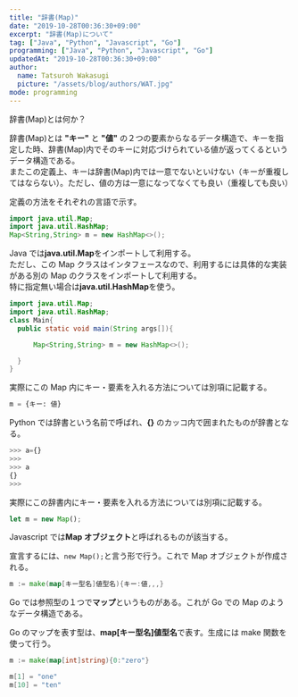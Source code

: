```yaml
---
title: "辞書(Map)"
date: "2019-10-28T00:36:30+09:00"
excerpt: "辞書(Map)について"
tag: ["Java", "Python", "Javascript", "Go"]
programming: ["Java", "Python", "Javascript", "Go"]
updatedAt: "2019-10-28T00:36:30+09:00"
author:
  name: Tatsuroh Wakasugi
  picture: "/assets/blog/authors/WAT.jpg"
mode: programming
---
```


辞書(Map)とは何か？

辞書(Map)とは **"キー"** と **"値"** の２つの要素からなるデータ構造で、キーを指定した時、辞書(Map)内でそのキーに対応づけられている値が返ってくるというデータ構造である。  
またこの定義上、キーは辞書(Map)内では一意でないといけない（キーが重複してはならない）。ただし、値の方は一意になってなくても良い（重複しても良い）

定義の方法をそれぞれの言語で示す。

<div class="note_content_by_programming_language" id="note_content_Java">

```java
import java.util.Map;
import java.util.HashMap;
Map<String,String> m = new HashMap<>();
```

Java では**java.util.Map**をインポートして利用する。  
ただし、この Map クラスはインタフェースなので、利用するには具体的な実装がある別の Map のクラスをインポートして利用する。  
特に指定無い場合は**java.util.HashMap**を使う。

```java
import java.util.Map;
import java.util.HashMap;
class Main{
  public static void main(String args[]){

      Map<String,String> m = new HashMap<>();

  }
}
```

実際にこの Map 内にキー・要素を入れる方法については別項に記載する。

</div>
<div class="note_content_by_programming_language" id="note_content_Python">

```python
m = {キー: 値}
```

Python では辞書という名前で呼ばれ、**{}** のカッコ内で囲まれたものが辞書となる。

```python
>>> a={}
>>>
>>> a
{}
>>>
```

実際にこの辞書内にキー・要素を入れる方法については別項に記載する。

</div>
<div class="note_content_by_programming_language" id="note_content_Javascript">

```javascript
let m = new Map();
```

Javascript では**Map オブジェクト**と呼ばれるものが該当する。

宣言するには、`new Map();`と言う形で行う。これで Map オブジェクトが作成される。

</div>
<div class="note_content_by_programming_language" id="note_content_Go">

```go
m := make(map[キー型名]値型名){キー:値,,,}
```

Go では参照型の１つで**マップ**というものがある。これが Go での Map のようなデータ構造である。

Go のマップを表す型は、**map[キー型名]値型名**で表す。生成には make 関数を使って行う。

```go
m := make(map[int]string){0:"zero"}

m[1] = "one"
m[10] = "ten"
```

</div>
